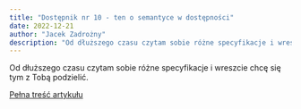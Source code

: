 ```yaml
---
title: "Dostępnik nr 10 - ten o semantyce w dostępności"
date: 2022-12-21
author: "Jacek Zadrożny"
description: "Od dłuższego czasu czytam sobie różne specyfikacje i wreszcie chcę się tym z Tobą podzielić."
---
```


Od dłuższego czasu czytam sobie różne specyfikacje i wreszcie chcę się tym z Tobą podzielić.

[Pełna treść artykułu](https://dostepnik.substack.com/p/dostepnik-nr-10-ten-o-semantyce-w-dostepnosci-1327022)
